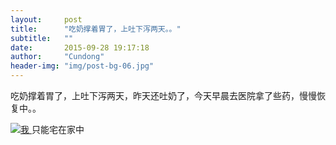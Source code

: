 ```yaml
---
layout:     post
title:      "吃奶撑着胃了，上吐下泻两天。。"
subtitle:   ""
date:       2015-09-28 19:17:18
author:     "Cundong"
header-img: "img/post-bg-06.jpg"
---
```


<p>吃奶撑着胃了，上吐下泻两天，昨天还吐奶了，今天早晨去医院拿了些药，慢慢恢复中。。</p>

<a href="#">
    <img src="{{ site.baseurl }}/img/map_2.jpg" alt="我">
</a>
<span class="caption text-muted">只能宅在家中</span>
